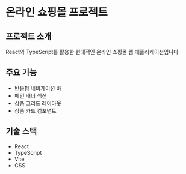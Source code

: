 # 온라인 쇼핑몰 프로젝트

## 프로젝트 소개
React와 TypeScript를 활용한 현대적인 온라인 쇼핑몰 웹 애플리케이션입니다.

## 주요 기능
- 반응형 네비게이션 바
- 메인 배너 섹션
- 상품 그리드 레이아웃
- 상품 카드 컴포넌트

## 기술 스택
- React
- TypeScript
- Vite
- CSS

